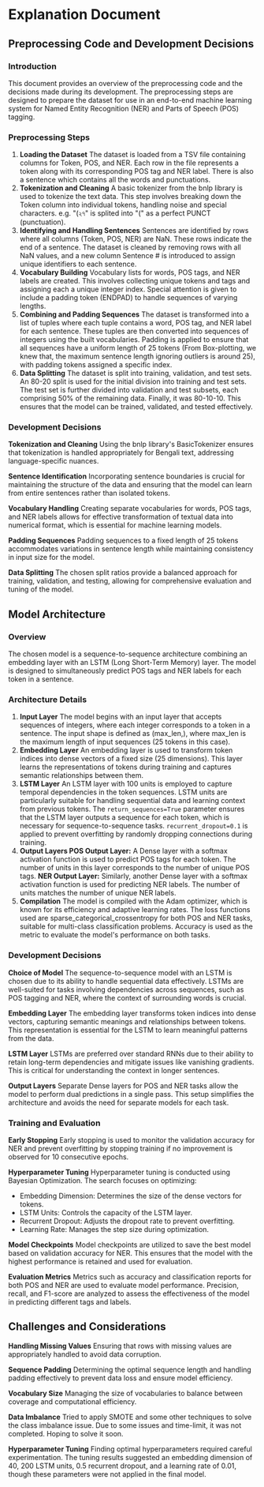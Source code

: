 # Explanation Document

## Preprocessing Code and Development Decisions

### Introduction

This document provides an overview of the preprocessing code and the decisions made during its development. The preprocessing steps are designed to prepare the dataset for use in an end-to-end machine learning system for Named Entity Recognition (NER) and Parts of Speech (POS) tagging.

### Preprocessing Steps

1. **Loading the Dataset**
   The dataset is loaded from a TSV file containing columns for Token, POS, and NER. Each row in the file represents a token along with its corresponding POS tag and NER label. There is also a sentence which contains all the words and punctuations.
2. **Tokenization and Cleaning**
   A basic tokenizer from the bnlp library is used to tokenize the text data. This step involves breaking down the Token column into individual tokens, handling noise and special characters. e.g. "(২৭" is splited into "(" as a perfect PUNCT (punctuation).
3. **Identifying and Handling Sentences**
   Sentences are identified by rows where all columns (Token, POS, NER) are NaN. These rows indicate the end of a sentence. The dataset is cleaned by removing rows with all NaN values, and a new column Sentence # is introduced to assign unique identifiers to each sentence.
4. **Vocabulary Building**
   Vocabulary lists for words, POS tags, and NER labels are created. This involves collecting unique tokens and tags and assigning each a unique integer index. Special attention is given to include a padding token (ENDPAD) to handle sequences of varying lengths.
5. **Combining and Padding Sequences**
   The dataset is transformed into a list of tuples where each tuple contains a word, POS tag, and NER label for each sentence. These tuples are then converted into sequences of integers using the built vocabularies. Padding is applied to ensure that all sequences have a uniform length of 25 tokens (From Box-plotting, we knew that, the maximum sentence length ignoring outliers is around 25), with padding tokens assigned a specific index.
6. **Data Splitting**
   The dataset is split into training, validation, and test sets. An 80-20 split is used for the initial division into training and test sets. The test set is further divided into validation and test subsets, each comprising 50% of the remaining data. Finally, it was 80-10-10. This ensures that the model can be trained, validated, and tested effectively.

### Development Decisions

**Tokenization and Cleaning**
Using the bnlp library's BasicTokenizer ensures that tokenization is handled appropriately for Bengali text, addressing language-specific nuances.

**Sentence Identification**
Incorporating sentence boundaries is crucial for maintaining the structure of the data and ensuring that the model can learn from entire sentences rather than isolated tokens.

**Vocabulary Handling**
Creating separate vocabularies for words, POS tags, and NER labels allows for effective transformation of textual data into numerical format, which is essential for machine learning models.

**Padding Sequences**
Padding sequences to a fixed length of 25 tokens accommodates variations in sentence length while maintaining consistency in input size for the model.

**Data Splitting**
The chosen split ratios provide a balanced approach for training, validation, and testing, allowing for comprehensive evaluation and tuning of the model.

## Model Architecture

### Overview

The chosen model is a sequence-to-sequence architecture combining an embedding layer with an LSTM (Long Short-Term Memory) layer. The model is designed to simultaneously predict POS tags and NER labels for each token in a sentence.

### Architecture Details

1. **Input Layer**
   The model begins with an input layer that accepts sequences of integers, where each integer corresponds to a token in a sentence. The input shape is defined as (max_len,), where max_len is the maximum length of input sequences (25 tokens in this case).
2. **Embedding Layer**
   An embedding layer is used to transform token indices into dense vectors of a fixed size (25 dimensions). This layer learns the representations of tokens during training and captures semantic relationships between them.
3. **LSTM Layer**
   An LSTM layer with 100 units is employed to capture temporal dependencies in the token sequences. LSTM units are particularly suitable for handling sequential data and learning context from previous tokens. The ``return_sequences=True`` parameter ensures that the LSTM layer outputs a sequence for each token, which is necessary for sequence-to-sequence tasks. ``recurrent_dropout=0.1`` is applied to prevent overfitting by randomly dropping connections during training.
4. **Output Layers
   POS Output Layer:** A Dense layer with a softmax activation function is used to predict POS tags for each token. The number of units in this layer corresponds to the number of unique POS tags.
   **NER Output Layer:** Similarly, another Dense layer with a softmax activation function is used for predicting NER labels. The number of units matches the number of unique NER labels.
5. **Compilation**
   The model is compiled with the Adam optimizer, which is known for its efficiency and adaptive learning rates. The loss functions used are sparse_categorical_crossentropy for both POS and NER tasks, suitable for multi-class classification problems. Accuracy is used as the metric to evaluate the model's performance on both tasks.

### Development Decisions

**Choice of Model**
The sequence-to-sequence model with an LSTM is chosen due to its ability to handle sequential data effectively. LSTMs are well-suited for tasks involving dependencies across sequences, such as POS tagging and NER, where the context of surrounding words is crucial.

**Embedding Layer**
The embedding layer transforms token indices into dense vectors, capturing semantic meanings and relationships between tokens. This representation is essential for the LSTM to learn meaningful patterns from the data.

**LSTM Layer**
LSTMs are preferred over standard RNNs due to their ability to retain long-term dependencies and mitigate issues like vanishing gradients. This is critical for understanding the context in longer sentences.

**Output Layers**
Separate Dense layers for POS and NER tasks allow the model to perform dual predictions in a single pass. This setup simplifies the architecture and avoids the need for separate models for each task.

### Training and Evaluation

**Early Stopping**
Early stopping is used to monitor the validation accuracy for NER and prevent overfitting by stopping training if no improvement is observed for 10 consecutive epochs.

**Hyperparameter Tuning**
Hyperparameter tuning is conducted using Bayesian Optimization. The search focuses on optimizing:

* Embedding Dimension: Determines the size of the dense vectors for tokens.
* LSTM Units: Controls the capacity of the LSTM layer.
* Recurrent Dropout: Adjusts the dropout rate to prevent overfitting.
* Learning Rate: Manages the step size during optimization.

**Model Checkpoints**
Model checkpoints are utilized to save the best model based on validation accuracy for NER. This ensures that the model with the highest performance is retained and used for evaluation.

**Evaluation Metrics**
Metrics such as accuracy and classification reports for both POS and NER are used to evaluate model performance. Precision, recall, and F1-score are analyzed to assess the effectiveness of the model in predicting different tags and labels.

## Challenges and Considerations

**Handling Missing Values**
Ensuring that rows with missing values are appropriately handled to avoid data corruption.

**Sequence Padding**
Determining the optimal sequence length and handling padding effectively to prevent data loss and ensure model efficiency.

**Vocabulary Size**
Managing the size of vocabularies to balance between coverage and computational efficiency.

**Data Imbalance**
Tried to apply SMOTE and some other techniques to solve the class imbalance issue. Due to some issues and time-limit, it was not completed. Hoping to solve it soon.

**Hyperparameter Tuning**
Finding optimal hyperparameters required careful experimentation. The tuning results suggested an embedding dimension of 40, 200 LSTM units, 0.5 recurrent dropout, and a learning rate of 0.01, though these parameters were not applied in the final model.
